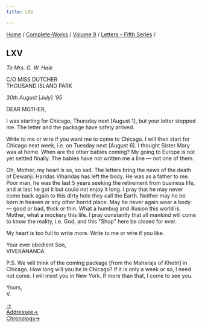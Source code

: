 ```yaml
---
title: LXV

---
```



[Home](../../../index.htm) / [Complete-Works](../../complete_works.htm)
/ [Volume 9](../volume_9_contents.htm) / [Letters – Fifth
Series](letters_fifth_series_contents.htm) /



## LXV

*To Mrs. G. W. Hale*

C/O MISS DUTCHER  
THOUSAND ISLAND PARK

*30th August* \[*July*\] *'95*

DEAR MOTHER,

I was starting for Chicago, Thursday next \[August 1\], but your letter
stopped me. The letter and the package have safely arrived.

Write to me or wire if you want me to come to Chicago. I will then start
for Chicago next week, i.e. on Tuesday next \[August 6\]. I thought
Sister Mary was at home. When are the other babies coming? My going to
Europe is not yet settled finally. The babies have not written me a line
— not one of them.

Oh, Mother, my heart is so, so sad. The letters bring the news of the
death of Dewanji. Haridas Viharidas has left the body. He was as a
father to me. Poor man, he was the last 5 years seeking the retirement
from business life, and at last he got it but could not enjoy it long. I
pray that he may never come back again to this dirty hole they call the
Earth. Neither may he be born in heaven or any other horrid place. May
he never again wear a body — good or bad, thick or thin. What a humbug
and illusion this world is, Mother, what a mockery this life. I pray
constantly that all mankind will come to know the reality, i.e. God, and
this "Shop" here be closed for ever.

My heart is too full to write more. Write to me or wire if you like.

Your ever obedient Son,  
VIVEKANANDA

P.S. We will think of the coming package \[from the Maharaja of Khetri\]
in Chicago. How long will you be in Chicago? If it is only a week or so,
I need not come. I will meet you in New York. If more than that, I come
to see you.

Yours,  
V.

[→](066_mother.htm)  
[Addressee→](066_mother.htm)  
[Chronology→](../../volume_5/epistles_first_series/048_friend.htm)



